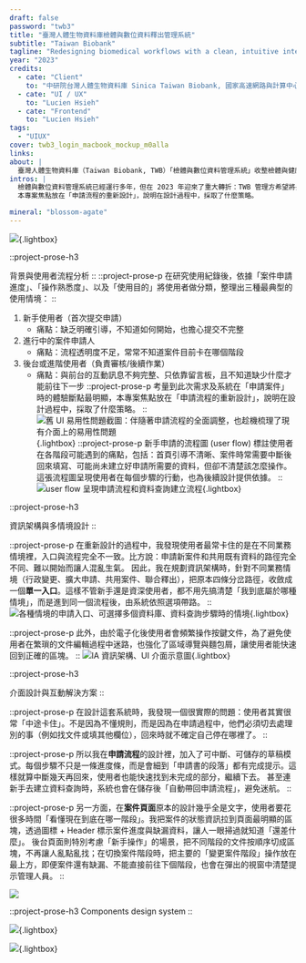 ```yaml
---
draft: false
password: "twb3"
title: "臺灣人體生物資料庫檢體與數位資料釋出管理系統"
subtitle: "Taiwan Biobank"
tagline: "Redesigning biomedical workflows with a clean, intuitive interface"
year: "2023"
credits:
  - cate: "Client"
    to: "中研院台灣人體生物資料庫 Sinica Taiwan Biobank, 國家高速網路與計算中心 NCHC"
  - cate: "UI / UX"
    to: "Lucien Hsieh"
  - cate: "Frontend"
    to: "Lucien Hsieh"
tags:
  - "UIUX"
cover: twb3_login_macbook_mockup_m0alla
links:
about: |
  臺灣人體生物資料庫（Taiwan Biobank, TWB）「檢體與數位資料管理系統」收整檢體與健康問卷資料，提供給研究學者以促進醫療發展。系統區分為前台/後台，前台為學者、醫療專業人員申請資料使用；後台為 TWB 管理方承辦申請文件、更新資料釋出進度所用。
intros: |
  檢體與數位資料管理系統已經運行多年，但在 2023 年迎來了重大轉折：TWB 管理方希望將長期依賴紙本的作業流程全面電子化。因此，系統需要從「單純的文件上傳平台」轉變成「能支援完整線上作業」的工具。
  本專案焦點放在「申請流程的重新設計」，說明在設計過程中，採取了什麼策略。

mineral: "blossom-agate"
---
```

![](twb3_login_macbook_mockup_m0alla){.lightbox}

::project-prose-h3
<!-- 背景/問題定義（what happens）
全面電子化、使用者困難（desk study）
可以放一些 before UI（首頁、申請案內頁）
(1012/5-6/9) -->
<!-- 研究/洞察（study）
易用性 table、聯合釋出的流程（申請途中需要資料查詢）
近一步點出細節的前台、後台遇到的困難（0714/presendation.pdf/9/14-15）
=> 主要的問題（申請流程引導不明顯且全面電子化、多資料庫聯合釋出）=> 需要一個全新的申請流程，且與申請案後續的維護、與後台互動緊密關聯（不會覺得迷失） -->
背景與使用者流程分析
::
::project-prose-p
在研究使用紀錄後，依據「案件申請進度」、「操作熟悉度」、以及「使用目的」將使用者做分類，整理出三種最典型的使用情境：
::
1. 新手使用者（首次提交申請）
	- 痛點：缺乏明確引導，不知道如何開始，也擔心提交不完整
2. 進行中的案件申請人
	- 痛點：流程透明度不足，常常不知道案件目前卡在哪個階段
3. 後台或進階使用者（負責審核/後續作業）
	- 痛點：與前台的互動訊息不夠完整、只依靠留言板，且不知道缺少什麼才能前往下一步
::project-prose-p
考量到此次需求及系統在「申請案件」時的體驗斷點最明顯，本專案焦點放在「申請流程的重新設計」，說明在設計過程中，採取了什麼策略。
::
![](e_blur:200,q_1,w_300,h_200/twb3_desktop_index_login_akpkh1 "舊 UI 易用性問題截圖：伴隨著申請流程的全面調整，也趁機梳理了現有介面上的易用性問題"){.lightbox}
::project-prose-p
新手申請的流程圖 (user flow) 標註使用者在各階段可能遇到的痛點，包括：首頁引導不清晰、案件時常需要中斷後回來填寫、可能尚未建立好申請所需要的資料，但卻不清楚該怎麼操作。
這張流程圖呈現使用者在每個步驟的行動，也為後續設計提供依據。
::
![](e_blur:200,q_1,w_300,h_200/twb3_desktop_index_login_akpkh1 "user flow 呈現申請流程和資料查詢建立流程"){.lightbox}

::project-prose-h3
<!-- 發展（核心）
IA、userflow(圖下面加上說明)
申請案草稿流程（0714/presendation.pdf/7, 0908/8）
UI components system
user flow 要加上在草稿申請時就有多個入口（涵蓋變更、聯合釋出）
(1012/12/13)
(0908/8/9/10/11/12 畫成複雜一點的 user flow) -->
資訊架構與多情境設計
::

::project-prose-p
在重新設計的過程中，我發現使用者最常卡住的是在不同業務情境裡，入口與流程完全不一致。比方說：申請新案件和共用既有資料的路徑完全不同、難以開始而讓人混亂生氣。
因此，我在規劃資訊架構時，針對不同業務情境（行政變更、擴大申請、共用案件、聯合釋出），把原本四條分岔路徑，收斂成一個<b>單一入口</b>。這樣不管新手還是資深使用者，都不用先搞清楚「我到底屬於哪種情境」，而是進到同一個流程後，由系統依照選項帶路。
::
![](e_blur:200,q_1,w_300,h_200/twb3_desktop_index_login_akpkh1 "各種情境的申請入口、可選擇多個資料庫、資料查詢步驟時的情境"){.lightbox}

::project-prose-p
此外，由於電子化後使用者會頻繁操作按鍵文件，為了避免使用者在繁瑣的文件編輯過程中迷路，也強化了區域導覽與麵包屑，讓使用者能快速回到正確的區塊。
::
![](e_blur:200,q_1,w_300,h_200/twb3_desktop_index_login_akpkh1 "IA 資訊架構、UI 介面示意圖"){.lightbox}


::project-prose-h3
<!-- 結果 UI
3～5個畫面加上理由說明
（0714/presendation.pdf/4/5/6/11/12）
可以放一張圖把申請流程各個步驟的 ideal state 都放上去
data table 設計、申請案頁面調整
後台案件切換（0823/92-95, 1107/19-20）按鈕、側欄的排序順序
-->
介面設計與互動解決方案
::

::project-prose-p
在設計這套系統時，我發現一個很實際的問題：使用者其實很常「中途卡住」。不是因為不懂規則，而是因為在申請過程中，他們必須切去處理別的事（例如找文件或填其他欄位），回來時就不確定自己停在哪裡了。
::

::project-prose-p
所以我在<b>申請流程</b>的設計裡，加入了可中斷、可儲存的草稿模式。每個步驟不只是一條進度條，而是會細到「申請書的段落」都有完成提示。這樣就算中斷幾天再回來，使用者也能快速找到未完成的部分，繼續下去。
甚至連新手去建立資料查詢時，系統也會在儲存後「自動帶回申請流程」，避免迷航。
::

::project-prose-p
另一方面，在<b>案件頁面</b>原本的設計幾乎全是文字，使用者要花很多時間「看懂現在到底在哪一階段」。我把案件的狀態資訊拉到頁面最明顯的區塊，透過圖標 + Header 標示案件進度與缺漏資料，讓人一眼掃過就知道「還差什麼」。
後台頁面則特別考慮「新手操作」的場景，把不同階段的文件按順序切成區塊，不再讓人亂點亂找；在切換案件階段時，把主要的「變更案件階段」操作放在最上方，即便案件還有缺漏、不能直接前往下個階段，也會在彈出的視窗中清楚提示管理人員。
::

![](e_blur:200,q_1,w_300,h_200/twb3_desktop_index_login_akpkh1)

::project-prose-h3
Components design system
::

![](twb3_desktop_index_login_akpkh1){.lightbox}

![](twb3_desktop_demo_1_oo2fy8){.lightbox}